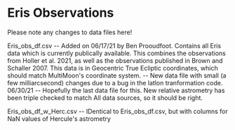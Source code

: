 # Eris Observations

Please note any changes to data files here!

Eris_obs_df.csv -- Added on 06/17/21 by Ben Prooudfoot. Contains all Eris data which is currently
                   publically available. This combines the observations from Holler et al. 2021, 
                   as well as the observations published in Brown and Schaller 2007.
                   This data is in Geocentric True Ecliptic coordinates, which should match 
                   MultiMoon's coordinate system. 
                -- New data file with small (a few milliarcsecond) changes due to a bug in the latlon
		   tranformation code. 06/30/21
                -- Hopefully the last data file for this. New relative astrometry has been triple checked to match
                   All data sources, so it should be right. 

Eris_obs_df_w_Herc.csv -- IDentical to Eris_obs_df.csv, but with columns for NaN values of Hercule's astrometry
